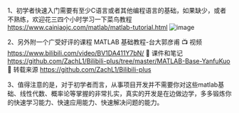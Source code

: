 1、初学者快速入门需要有至少C语言或者其他编程语言的基础，如果缺少，或者不熟练，欢迎花三四个小时学习一下菜鸟教程 https://www.cainiaojc.com/matlab/matlab-tutorial.html
![image](https://github.com/user-attachments/assets/90b14c1b-1dd6-42b2-9545-257eecad0eec)

2、另外附一个广受好评的课程
MATLAB 基础教程-台大郭彦甫
📺 视频 https://www.bilibili.com/video/BV1DA411Y7bN/
📄 课件和笔记 https://github.com/ZachL1/Bilibili-plus/tree/master/MATLAB-Base-YanfuKuo
🙏 转载来源 https://github.com/ZachL1/Bilibili-plus

3、值得注意的是，对于初学者而言，从事项目开发并不需要你对这些matlab基础、线性代数、概率论等掌握的非常扎实，真实的开发是在边做边学，多多锻炼你的快速学习能力、快速应用能力、快速解决问题的能力。
